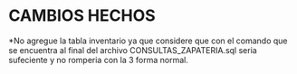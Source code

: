 # CAMBIOS HECHOS
*No agregue la tabla inventario ya que considere que con el comando que se encuentra al final del archivo CONSULTAS_ZAPATERIA.sql
seria sufeciente y no romperia con la 3 forma normal.


